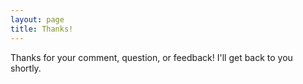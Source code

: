 ```yaml
---
layout: page
title: Thanks!
---
```


Thanks for your comment, question, or feedback! I'll get back to you shortly.
